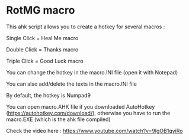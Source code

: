 # RotMG macro
This ahk script allows you to create a hotkey for several macros :

Single Click = Heal Me macro

Double Click = Thanks macro

Triple Click = Good Luck macro

You can change the hotkey in the macro.INI file (open it with Notepad)

You can also add/delete the texts in the macro.INI file

By default, the hotkey is Numpad9

You can open macro.AHK file if you downloaded AutoHotkey (https://autohotkey.com/download/), otherwise you have to run the macro.EXE (which is the ahk file compiled)

Check the video here : https://www.youtube.com/watch?v=9lgOB1gyiRo
